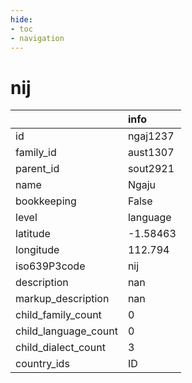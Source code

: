 ```yaml
---
hide:
- toc
- navigation
---
```

# nij
|                      | info     |
|:---------------------|:---------|
| id                   | ngaj1237 |
| family_id            | aust1307 |
| parent_id            | sout2921 |
| name                 | Ngaju    |
| bookkeeping          | False    |
| level                | language |
| latitude             | -1.58463 |
| longitude            | 112.794  |
| iso639P3code         | nij      |
| description          | nan      |
| markup_description   | nan      |
| child_family_count   | 0        |
| child_language_count | 0        |
| child_dialect_count  | 3        |
| country_ids          | ID       |